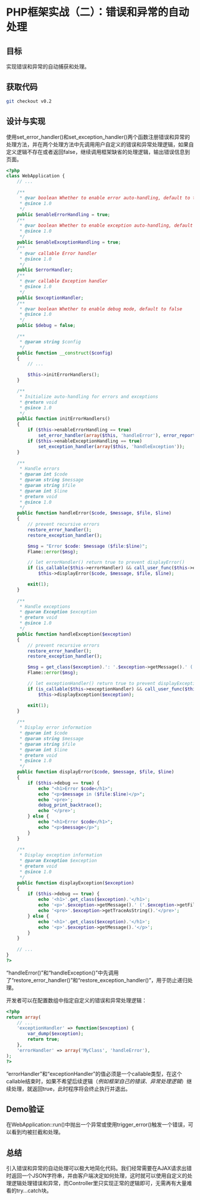 # PHP框架实战（二）：错误和异常的自动处理


目标
----

实现错误和异常的自动捕获和处理。

获取代码
--------

```bash
git checkout v0.2
```

设计与实现
----------

使用set_error_handler()和set_exception_handler()两个函数注册错误和异常的处理方法，并在两个处理方法中先调用用户自定义的错误和异常处理逻辑，如果自定义逻辑不存在或者返回false，继续调用框架缺省的处理逻辑，输出错误信息到页面。

```php
<?php
class WebApplication {
    // ...

    /**
     * @var boolean Whether to enable error auto-handling, default to true 
     * @since 1.0
     */
    public $enableErrorHandling = true;
    /**
     * @var boolean Whether to enable exception auto-handling, default to true 
     * @since 1.0
     */
    public $enableExceptionHandling = true;
    /**
     * @var callable Error handler 
     * @since 1.0
     */
    public $errorHandler;
    /**
     * @var callable Exception handler 
     * @since 1.0
     */
    public $exceptionHandler;
    /**
     * @var boolean Whether to enable debug mode, default to false 
     * @since 1.0
     */
    public $debug = false;

    /**
     * @param string $config
     */
    public function __construct($config)
    {
        // ...

        $this->initErrorHandlers();
    }

    /**
     * Initialize auto-handling for errors and exceptions
     * @return void
     * @since 1.0
     */
    public function initErrorHandlers()
    {
        if ($this->enableErrorHandling == true)
            set_error_handler(array($this, 'handleError'), error_reporting());
        if ($this->enableExceptionHandling == true)
            set_exception_handler(array($this, 'handleException'));
    }
    
    /**
     * Handle errors
     * @param int $code
     * @param string $message
     * @param string $file
     * @param int $line
     * @return void
     * @since 1.0
     */
    public function handleError($code, $message, $file, $line)
    {
        // prevent recursive errors
        restore_error_handler();
        restore_exception_handler();

        $msg = "Error $code: $message ($file:$line)";
        Flame::error($msg);

        // let errorHandler() return true to prevent displayError()
        if (is_callable($this->errorHandler) && call_user_func($this->errorHandler, $code, $message, $file, $line) !== true)
            $this->displayError($code, $message, $file, $line);

        exit(1);
    }
    
    /**
     * Handle exceptions
     * @param Exception $exception
     * @return void
     * @since 1.0
     */
    public function handleException($exception)
    {
        // prevent recursive errors
        restore_error_handler();
        restore_exception_handler();

        $msg = get_class($exception).': '.$exception->getMessage().' ('.$exception->getFile().':'.$exception->getLine()."\n".$exception->getTraceAsString();
        Flame::error($msg);

        // let exceptionHandler() return true to prevent displayException()
        if (is_callable($this->exceptionHandler) && call_user_func($this->exceptionHandler, $exception) !== true)
            $this->displayException($exception);

        exit(1);
    }
    
    /**
     * Display error information
     * @param int $code
     * @param string $message
     * @param string $file
     * @param int $line
     * @return void
     * @since 1.0
     */
    public function displayError($code, $message, $file, $line)
    {
        if ($this->debug == true) {
            echo "<h1>Error $code</h1>";
            echo "<p>$message in ($file:$line)</p>";
            echo '<pre>';
            debug_print_backtrace();
            echo '</pre>';
        } else {
            echo "<h1>Error $code</h1>";
            echo "<p>$message</p>";
        }
    }
    
    /**
     * Display exception information
     * @param Exception $exception
     * @return void
     * @since 1.0
     */
    public function displayException($exception)
    {
        if ($this->debug == true) {
            echo '<h1>'.get_class($exception).'</h1>';
            echo '<p>'.$exception->getMessage().' ('.$exception->getFile().':'.$exception->getLine().')</p>';
            echo '<pre>'.$exception->getTraceAsString().'</pre>';
        } else {
            echo '<h1>'.get_class($exception).'</h1>';
            echo '<p>'.$exception->getMessage().'</p>';
        }
    }
    
    // ...
}
?>
```

“handleError()”和“handleException()”中先调用了“restore_error_handler()”和“restore_exception_handler()”，用于防止递归处理。

开发者可以在配置数组中指定自定义的错误和异常处理逻辑：

```php
<?php
return array(
    // ...
    'exceptionHandler' => function($exception) {
        var_dump($exception);
        return true;
    },
    'errorHandler' => array('MyClass', 'handleError'),
);
?>
```

“errorHandler”和“exceptionHandler”的值必须是一个callable类型，在这个callable结束时，如果不希望后续逻辑（_例如框架自己的错误、异常处理逻辑_）继续处理，就返回true，此时程序将会终止执行并退出。

Demo验证
--------

在WebApplication::run()中抛出一个异常或使用trigger_error()触发一个错误，可以看到均被拦截和处理。

总结
----

引入错误和异常的自动处理可以极大地简化代码。我们经常需要在AJAX请求出错时返回一个JSON字符串，并由客户端决定如何处理，这时就可以使用自定义的处理逻辑处理错误和异常，而Controller里只实现正常的逻辑即可，无需再有大量难看的try...catch块。

